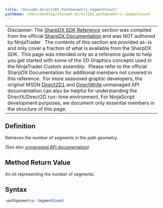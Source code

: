 ```yaml
---
title: "SharpDX.Direct2D1.PathGeometry.SegmentCount"
pathName: /docs/desktop/sharpdx_direct2d1_pathgeometry_segmentcount
---
```


|  |
| --- |
| Disclaimer: The [SharpDX SDK Reference](/docs/desktop/sharpdx_sdk_reference) section was compiled from the official [SharpDX Documentation](http://sharpdx.org/) and was NOT authored by NinjaTrader.  The contents of this section are provided as-is and only cover a fraction of what is available from the SharpDX SDK.  This page was intended only as a reference guide to help you get started with some of the 2D Graphics concepts used in the NinjaTrader.Custom assembly.  Please refer to the official SharpDX Documentation for additional members not covered in this reference.  For more seasoned graphic developers, the original MSDN [Direct2D1](https://msdn.microsoft.com/en-us/library/windows/desktop/dd370990.aspx) and [DirectWrite](https://msdn.microsoft.com/en-us/library/windows/desktop/dd368038.aspx) unmanaged API documentation can also be helpful for understanding the DirectX/Direct2D run-time environment. For NinjaScript development purposes, we document only essential members in the structure of this page. |


## Definition

Retrieves the number of segments in the path geometry.

(See also [unmanaged API documentation](http://msdn.microsoft.com/en-us/library/dd371520.aspx))


## Method Return Value

An int representing the number of segments.


## Syntax

```csharp
<pathgeometry>.SegmentCount
```

